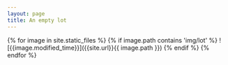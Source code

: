 ```yaml
---
layout: page
title: An empty lot
---
```

{% for image in site.static_files %}
{% if image.path contains 'img/lot' %}
![{{image.modified_time}}]({{site.url}}{{ image.path }})
{% endif %}
{% endfor %}